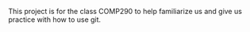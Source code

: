 This project is for the class COMP290 to help familiarize us and give us practice with how to use git.
